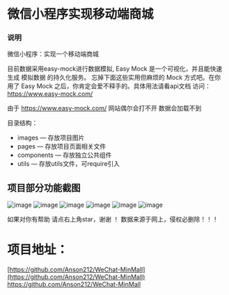 # 微信小程序实现移动端商城 

### 说明 
 微信小程序：实现一个移动端商城

目前数据采用easy-mock进行数据模拟, Easy Mock 是一个可视化，并且能快速生成 模拟数据 的持久化服务。 忘掉下面这些实用但麻烦的 Mock 方式吧。在你用了 Easy Mock 之后，你肯定会爱不释手的。具体用法请看api文档 访问： https://www.easy-mock.com/

由于 https://www.easy-mock.com/ 网站偶尔会打不开 数据会加载不到


目录结构：
- images — 存放项目图片
- pages — 存放项目页面相关文件
- components — 存放独立公共组件
- utils — 存放utils文件，可require引入

## 项目部分功能截图

![image](https://github.com/Anson212/WeChat-MinMall/blob/master/assets/images/01.png?raw=true)
![image](https://github.com/Anson212/WeChat-MinMall/blob/master/assets/images/02.png?raw=true)
![image](https://github.com/Anson212/WeChat-MinMall/blob/master/assets/images/03.png?raw=true)
![image](https://github.com/Anson212/WeChat-MinMall/blob/master/assets/images/04.png?raw=true)
![image](https://github.com/Anson212/WeChat-MinMall/blob/master/assets/images/05.png?raw=true)
![image](https://github.com/Anson212/WeChat-MinMall/blob/master/assets/images/06.png?raw=true)



如果对你有帮助 请点右上角star，谢谢 ！ 数据来源于网上，侵权必删除！！！


# 项目地址：
[https://github.com/Anson212/WeChat-MinMall](https://github.com/Anson212/WeChat-MinMall)
https://github.com/Anson212/WeChat-MinMall
